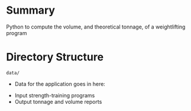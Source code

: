 # Summary
Python to compute the volume, and theoretical tonnage, of a weightlifting program

# Directory Structure
`data/`
- Data for the application goes in here:
* Input strength-training programs
* Output tonnage and volume reports